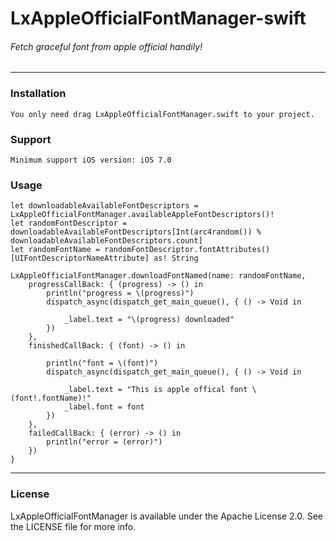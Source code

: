 # LxAppleOfficialFontManager-swift
######	Fetch graceful font from apple official handily!
---
###	Installation
	You only need drag LxAppleOfficialFontManager.swift to your project.
###	Support	
	Minimum support iOS version: iOS 7.0
###	Usage
	let downloadableAvailableFontDescriptors = LxAppleOfficialFontManager.availableAppleFontDescriptors()!
    let randomFontDescriptor = downloadableAvailableFontDescriptors[Int(arc4random()) % downloadableAvailableFontDescriptors.count]
    let randomFontName = randomFontDescriptor.fontAttributes()[UIFontDescriptorNameAttribute] as! String
        
    LxAppleOfficialFontManager.downloadFontNamed(name: randomFontName,
        progressCallBack: { (progress) -> () in
            println("progress = \(progress)")
            dispatch_async(dispatch_get_main_queue(), { () -> Void in
                
                _label.text = "\(progress) downloaded"
            })
        },
        finishedCallBack: { (font) -> () in
            
            println("font = \(font)")
            dispatch_async(dispatch_get_main_queue(), { () -> Void in
                
                _label.text = "This is apple offical font \(font!.fontName)!"
                _label.font = font
            })
        },
        failedCallBack: { (error) -> () in
            println("error = (error)")
        })
    }
---
###	License
LxAppleOfficialFontManager is available under the Apache License 2.0. See the LICENSE file for more info.